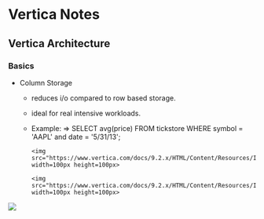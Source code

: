 # Vertica Notes

## Vertica Architecture

### Basics

- Column Storage

  - reduces i/o compared to row based storage.
  - ideal for real intensive workloads.
  - Example: => SELECT avg(price) FROM tickstore WHERE symbol = 'AAPL' and date = '5/31/13';

        <img src="https://www.vertica.com/docs/9.2.x/HTML/Content/Resources/Images/ConceptsGuide/cluster_storage.png" width=100px height=100px>

        <img src="https://www.vertica.com/docs/9.2.x/HTML/Content/Resources/Images/ConceptsGuide/cluster_storage.png" width=100px height=100px>

![](https://www.vertica.com/docs/9.2.x/HTML/Content/Resources/Images/ConceptsGuide/cluster_storage.png)
